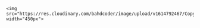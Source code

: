
    <img src="https://res.cloudinary.com/bahdcoder/image/upload/v1614792467/Copy_of_Getting_started_with_Tensei_1_sqbbb7.png" width="450px">
            